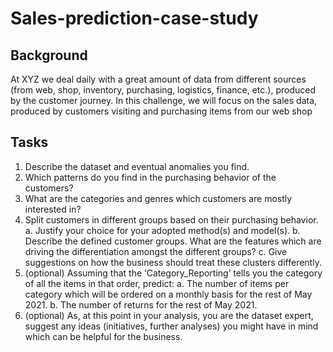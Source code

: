 # Sales-prediction-case-study
## Background
At XYZ we deal daily with a great amount of data from different sources (from web, shop,
inventory, purchasing, logistics, finance, etc.), produced by the customer journey.
In this challenge, we will focus on the sales data, produced by customers visiting and
purchasing items from our web shop

## Tasks
1. Describe the dataset and eventual anomalies you find.
2. Which patterns do you find in the purchasing behavior of the customers?
3. What are the categories and genres which customers are mostly interested in?
4. Split customers in different groups based on their purchasing behavior.
a. Justify your choice for your adopted method(s) and model(s).
b. Describe the defined customer groups. What are the features which are driving
the differentiation amongst the different groups?
c. Give suggestions on how the business should treat these clusters differently.
5. (optional) Assuming that the ‘Category_Reporting’ tells you the category of all the
items in that order, predict:
a. The number of items per category which will be ordered on a monthly basis
for the rest of May 2021.
b. The number of returns for the rest of May 2021.
6. (optional) As, at this point in your analysis, you are the dataset expert, suggest any
ideas (initiatives, further analyses) you might have in mind which can be helpful for
the business.
